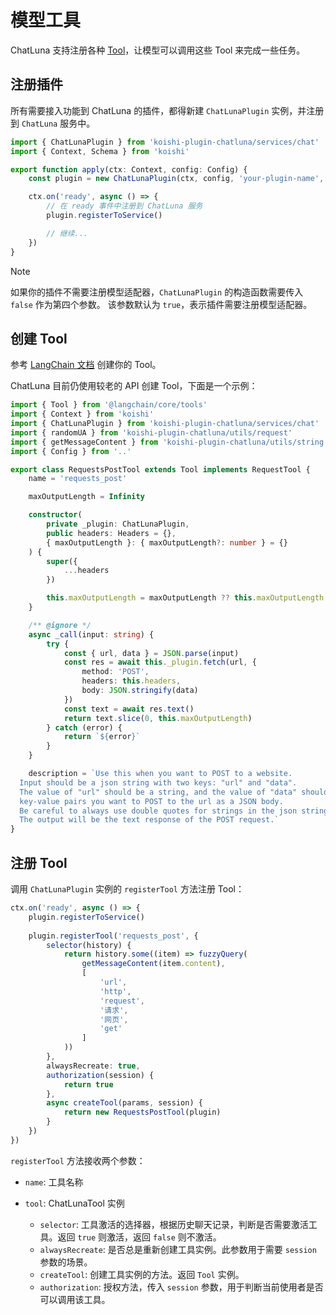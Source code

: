 # 模型工具

ChatLuna 支持注册各种 [Tool](https://js.langchain.com/docs/concepts/tools/)，让模型可以调用这些 Tool 来完成一些任务。

## 注册插件

所有需要接入功能到 ChatLuna 的插件，都得新建 `ChatLunaPlugin` 实例，并注册到 `ChatLuna` 服务中。

```typescript
import { ChatLunaPlugin } from 'koishi-plugin-chatluna/services/chat'
import { Context, Schema } from 'koishi'

export function apply(ctx: Context, config: Config) {
    const plugin = new ChatLunaPlugin(ctx, config, 'your-plugin-name', false)

    ctx.on('ready', async () => {
        // 在 ready 事件中注册到 ChatLuna 服务
        plugin.registerToService()

        // 继续...
    })
}
```

> [!NOTE]
> 如果你的插件不需要注册模型适配器，`ChatLunaPlugin` 的构造函数需要传入 `false` 作为第四个参数。
> 该参数默认为 `true`，表示插件需要注册模型适配器。

## 创建 Tool

参考 [LangChain 文档](https://js.langchain.com/docs/concepts/tools/) 创建你的 Tool。

ChatLuna 目前仍使用较老的 API 创建 Tool，下面是一个示例：

```typescript
import { Tool } from '@langchain/core/tools'
import { Context } from 'koishi'
import { ChatLunaPlugin } from 'koishi-plugin-chatluna/services/chat'
import { randomUA } from 'koishi-plugin-chatluna/utils/request'
import { getMessageContent } from 'koishi-plugin-chatluna/utils/string'
import { Config } from '..'

export class RequestsPostTool extends Tool implements RequestTool {
    name = 'requests_post'

    maxOutputLength = Infinity

    constructor(
        private _plugin: ChatLunaPlugin,
        public headers: Headers = {},
        { maxOutputLength }: { maxOutputLength?: number } = {}
    ) {
        super({
            ...headers
        })

        this.maxOutputLength = maxOutputLength ?? this.maxOutputLength
    }

    /** @ignore */
    async _call(input: string) {
        try {
            const { url, data } = JSON.parse(input)
            const res = await this._plugin.fetch(url, {
                method: 'POST',
                headers: this.headers,
                body: JSON.stringify(data)
            })
            const text = await res.text()
            return text.slice(0, this.maxOutputLength)
        } catch (error) {
            return `${error}`
        }
    }

    description = `Use this when you want to POST to a website.
  Input should be a json string with two keys: "url" and "data".
  The value of "url" should be a string, and the value of "data" should be a dictionary of
  key-value pairs you want to POST to the url as a JSON body.
  Be careful to always use double quotes for strings in the json string
  The output will be the text response of the POST request.`
}

```

## 注册 Tool

调用 `ChatLunaPlugin` 实例的 `registerTool` 方法注册 Tool：

```typescript
ctx.on('ready', async () => {
    plugin.registerToService()
        
    plugin.registerTool('requests_post', {
        selector(history) {
            return history.some((item) => fuzzyQuery(
                getMessageContent(item.content),
                [
                    'url',
                    'http',
                    'request',
                    '请求',
                    '网页',
                    'get'
                ]
            ))
        },
        alwaysRecreate: true,
        authorization(session) {
            return true
        },
        async createTool(params, session) {
            return new RequestsPostTool(plugin)
        }
    })
})

```

`registerTool` 方法接收两个参数：

- `name`: 工具名称
- `tool`: ChatLunaTool 实例

  - `selector`: 工具激活的选择器，根据历史聊天记录，判断是否需要激活工具。返回 `true` 则激活，返回 `false` 则不激活。
  - `alwaysRecreate`: 是否总是重新创建工具实例。此参数用于需要 `session` 参数的场景。
  - `createTool`: 创建工具实例的方法。返回 `Tool` 实例。
  - `authorization`: 授权方法，传入 `session` 参数，用于判断当前使用者是否可以调用该工具。
